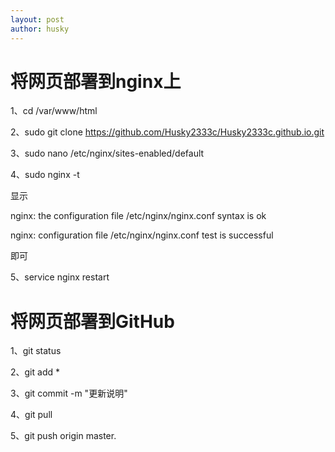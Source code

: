 ```yaml
---
layout: post
author: husky
---
```

# 将网页部署到nginx上

1、cd /var/www/html

2、sudo git clone https://github.com/Husky2333c/Husky2333c.github.io.git

3、sudo nano /etc/nginx/sites-enabled/default

4、sudo nginx -t

显示

nginx: the configuration file /etc/nginx/nginx.conf syntax is ok

nginx: configuration file /etc/nginx/nginx.conf test is successful

即可

5、service nginx restart

# 将网页部署到GitHub

1、git status

2、git add *

3、git commit -m "更新说明"

4、git pull

5、git push origin master.
